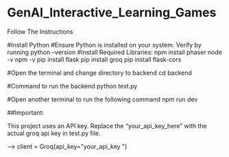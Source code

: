 # GenAI_Interactive_Learning_Games

Follow The Instructions

#Install Python 
#Ensure Python is installed on your system. Verify by running
python –version
#Install Required Libraries:
npm install phaser
node -v
npm -v
pip install flask
pip install groq
pip install flask-cors

#Open the terminal and change directory to backend
cd backend

#Command to run the backend 
python test.py

#Open another terminal to run the following command
npm run dev


##Important:

This project uses an API key. Replace the “your_api_key_here” with the actual groq api key in test.py file.

--> client = Groq(api_key="your_api_key ")




